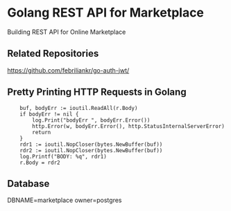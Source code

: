 # Golang REST API for Marketplace

Building REST API for Online Marketplace

## Related Repositories

https://github.com/febriliankr/go-auth-jwt/

## Pretty Printing HTTP Requests in Golang

```
	buf, bodyErr := ioutil.ReadAll(r.Body)
	if bodyErr != nil {
		log.Print("bodyErr ", bodyErr.Error())
		http.Error(w, bodyErr.Error(), http.StatusInternalServerError)
		return
	}
	rdr1 := ioutil.NopCloser(bytes.NewBuffer(buf))
	rdr2 := ioutil.NopCloser(bytes.NewBuffer(buf))
	log.Printf("BODY: %q", rdr1)
	r.Body = rdr2
```

## Database

DBNAME=marketplace
owner=postgres
